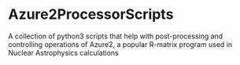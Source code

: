 # Azure2ProcessorScripts
A collection of python3 scripts that help with post-processing and controlling operations of Azure2, a popular R-matrix program used in Nuclear Astrophysics calculations
